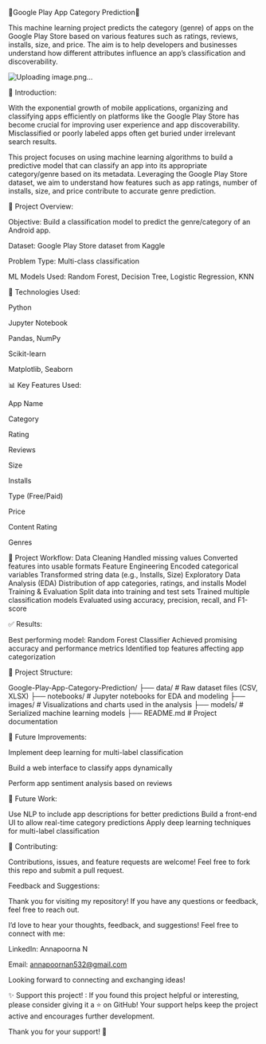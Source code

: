 📱Google Play App Category Prediction📱
        

This machine learning project predicts the category (genre) of apps on the Google Play Store based on various features such as ratings, reviews, installs, size, and price. The aim is to help developers and businesses understand how different attributes influence an app’s classification and discoverability.

![Uploading image.png…]()


🧾 Introduction:

With the exponential growth of mobile applications, organizing and classifying apps efficiently on platforms like the Google Play Store has become crucial for improving user experience and app discoverability. Misclassified or poorly labeled apps often get buried under irrelevant search results.

This project focuses on using machine learning algorithms to build a predictive model that can classify an app into its appropriate category/genre based on its metadata. Leveraging the Google Play Store dataset, we aim to understand how features such as app ratings, number of installs, size, and price contribute to accurate genre prediction.

📌 Project Overview:

Objective: Build a classification model to predict the genre/category of an Android app.

Dataset: Google Play Store dataset from Kaggle

Problem Type: Multi-class classification

ML Models Used: Random Forest, Decision Tree, Logistic Regression, KNN

🧰 Technologies Used:

Python

Jupyter Notebook

Pandas, NumPy

Scikit-learn

Matplotlib, Seaborn


📊 Key Features Used:

App Name

Category

Rating

Reviews

Size

Installs

Type (Free/Paid)

Price

Content Rating

Genres


🧪 Project Workflow:
Data Cleaning
Handled missing values
Converted features into usable formats
Feature Engineering
Encoded categorical variables
Transformed string data (e.g., Installs, Size)
Exploratory Data Analysis (EDA)
Distribution of app categories, ratings, and installs
Model Training & Evaluation
Split data into training and test sets
Trained multiple classification models
Evaluated using accuracy, precision, recall, and F1-score

✅ Results:

Best performing model: Random Forest Classifier
Achieved promising accuracy and performance metrics
Identified top features affecting app categorization

📁 Project Structure:

Google-Play-App-Category-Prediction/
├── data/         # Raw dataset files (CSV, XLSX)
├── notebooks/    # Jupyter notebooks for EDA and modeling
├── images/       # Visualizations and charts used in the analysis
├── models/       # Serialized machine learning models
├── README.md     # Project documentation


📌 Future Improvements:

Implement deep learning for multi-label classification

Build a web interface to classify apps dynamically

Perform app sentiment analysis based on reviews

🔮 Future Work:

Use NLP to include app descriptions for better predictions
Build a front-end UI to allow real-time category predictions
Apply deep learning techniques for multi-label classification

🤝 Contributing:

Contributions, issues, and feature requests are welcome!
Feel free to fork this repo and submit a pull request.

Feedback and Suggestions:

Thank you for visiting my repository! If you have any questions or feedback, feel free to reach out.

I’d love to hear your thoughts, feedback, and suggestions! Feel free to connect with me:

LinkedIn: Annapoorna N

Email: annapoornan532@gmail.com

Looking forward to connecting and exchanging ideas!

✨ Support this project! :
If you found this project helpful or interesting, please consider giving it a ⭐ on GitHub! Your support helps keep the project active and encourages further development.

Thank you for your support! 💖
